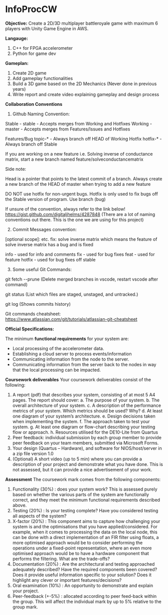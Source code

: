 # InfoProcCW

**Objective:**
Create a 2D/3D multiplayer battleroyale game with maximum 6 players with Unity Game Engine in AWS. 

**Langauge:**
1. C++ for FPGA accelerometer 
2. Python for game dev

**Gameplan:**
1. Create 2D game
2. Add gameplay functionalities 
3. Build a 3D game based on the 2D Mechanics (Never done in previous years)
4. Write report and create video explaining gameplay and design process 

**Collaboration Conventions**

1. Github Naming Convention:

Stable - stable - Accepts merges from Working and Hotfixes Working - master - Accepts merges from Features/Issues and Hotfixes

Features/Bug topic-* - Always branch off HEAD of Working Hotfix hotfix-* - Always branch off Stable

If you are working on a new feature i.e. Solving inverse of conductance matrix, start a new branch named feature/solveconductancematrix

Side note:

Head is a pointer that points to the latest commit of a branch. Always create a new branch of the HEAD of master when trying to add a new feature

DO NOT use hotfix for non-urgent bugs. Hotfix is only used to fix bugs off the Stable version of program. Use branch (bug)

If unsure of the convention, always refer to the link below! https://gist.github.com/digitaljhelms/4287848 (There are a lot of naming conventions out there. This is the one we are using for this project)

2. Commit Messages convention:

[optional scope]: etc. fix: solve inverse matrix which means the feature of solve inverse matrix has a bug and is fixed

info - used for info and comments fix - used for bug fixes feat - used for feature hotfix - used for bug fixes off stable

3. Some useful Git Commands:

git fetch --prune (Delete merged branches in vscode, restart vscode after command)

git status (List which files are staged, unstaged, and untracked.)

git log (Shows commits history)

Git commands cheatsheet: https://www.atlassian.com/git/tutorials/atlassian-git-cheatsheet

**Official Specifications:**

The minimum **functional requirements** for your system are:
- Local processing of the accelerometer data.
- Establishing a cloud server to process events/information
- Communicating information from the node to the server.
- Communicating information from the server back to the nodes in way that the local
processing can be impacted.

**Coursework deliverables**
Your coursework deliverables consist of the following:
1. A report (pdf) that describes your system, consisting of at most 5 A4 pages. The
report should cover:
  a. The purpose of your system.
  b. The overall architecture of your system.
  c. A description of the performance metrics of your system. Which metrics
  should be used? Why?
  d. At least one diagram of your system’s architecture.
  e. Design decisions taken when implementing the system.
  f. The approach taken to test your system.
  g. At least one diagram or flow-chart describing your testing flow or approach.
  h. Resources utilised for the DE10-Lite from Quartus
2. Peer feedback: individual submission by each group member to provide peer
  feedback on your team members, submitted via Microsoft Forms.
3. Your design (Quartus – Hardware), and software for NIOS/host/server in a zip file
  version 1.0
4. (Optional) A short video (up to 5 min) where you can provide a description of your
  project and demonstrate what you have done. This is not assessed, but it can provide
  a nice advertisement of your work.
  
**Assessment**
The coursework mark comes from the following components:
1. Functionality (30%) : does your system work? This is assessed purely based on
  whether the various parts of the system are functionally correct, and they meet
  the minimum functional requirements described above.
2. Testing (20%) : Is your testing complete? Have you considered testing all aspects
  of the system?
3. X-factor (20%) : This component aims to capture how challenging your system is
  and the optimisations that you have applied/considered. For example, when it
  comes to processing the data on the local node, this can be done with a direct
  implementation of an FIR filter using floats, a more optimised approach would be
  to consider performing the operations under a fixed-point representation, where
  an even more optimised approach would be to have a hardware component that
  performs the filtering. What are the trade-offs?
4. Documentation (20%) : Are the architectural and testing approached adequately
  described? Have the required components been covered? Does it provide useful
  information specific to your solution? Does it highlight any clever or important
  features/decisions?
5. Oral examination (10%) : An opportunity to demonstrate and explain your project.
6. Peer-feedback (+-5%) : allocated according to peer feed-back within the group.
  This will affect the individual mark by up to 5% relative to the group mark.
